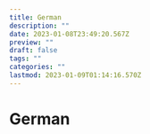 ```yaml
---
title: German
description: ""
date: 2023-01-08T23:49:20.567Z
preview: ""
draft: false
tags: ""
categories: ""
lastmod: 2023-01-09T01:14:16.570Z
---
```

# German
